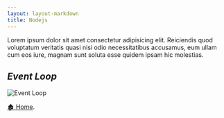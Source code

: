 ```yaml
---
layout: layout-markdown
title: Nodejs
---
```


Lorem ipsum dolor sit amet consectetur adipisicing elit. Reiciendis quod
voluptatum veritatis quasi nisi odio necessitatibus accusamus, eum ullam
cum eos iure, magnam sunt soluta esse quidem ipsam hic molestias.

## _Event Loop_

![Event Loop](https://dummyimage.com/640x4:3)

[🏚️ Home](/).
